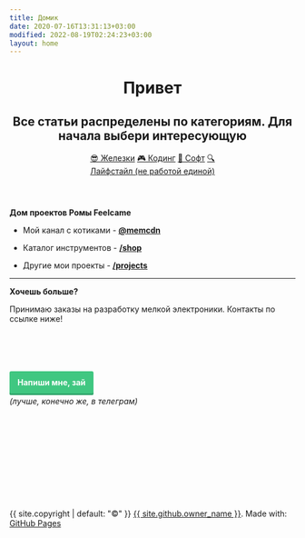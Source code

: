 ```yaml
---
title: Домик
date: 2020-07-16T13:31:13+03:00
modified: 2022-08-19T02:24:23+03:00
layout: home
---
```



<header class="page-header" role="banner" markdown="0">
<h1 class="project-name">Привет</h1>
<h2 class="project-tagline">Все статьи распределены по категориям. Для начала выбери интересующую</h2>
	<div id="nav">
	<a href="/hardware/" class="btn">😎 Железки</a>
	<a href="/coding/" class="btn">🎮 Кодинг</a>
	<a href="/software/" class="btn">💾 Софт</a>
	<a href="/about" class="btn">🔍</a>
	<div><a href="/life/" class="btn">Лайфстайл (не работой единой)</a></div>
	</div>
</header>

<main id="content" class="main-content" role="main" markdown="1">

**Дом проектов Ромы Feelcame**

- Мой канал с котиками - [**@memcdn**](tg://resolve?domain=memcdn)

- Каталог инструментов - [**/shop**](/shop/)

- Другие мои проекты - [**/projects**](/projects/)




	
---

<strong>Хочешь больше?</strong>

<p>Принимаю заказы на разработку мелкой электроники. Контакты по ссылке ниже!</p>

<br>
<br>
<br>

<p style="text-align: center;"><style>
a.button7 {
  font-weight: 700;
  color: white;
  text-decoration: none;
  padding: .8em 1em calc(.8em + 3px);
  border-radius: 3px;
  background: rgb(64,199,129);
  box-shadow: 0 -3px rgb(53,167,110) inset;
  transition: 0.2s;
  line-height: 3.5;
} 
a.button7:hover { background: rgb(53, 167, 110); }
a.button7:active {
  background: rgb(33,147,90);
  box-shadow: 0 3px rgb(33,147,90) inset;
}
</style>

<a href="/about.html#обратная-связь" class="button7">Напиши мне, зай</a><br>
_(лучше, конечно же, в телеграм)_
</p>

<br><br><br><br><br><br><br><br><br>




<footer class="site-footer" markdown="0">
	<span class="site-footer-owner">
	{{ site.copyright | default: "©" }}  <a href="/about">{{ site.github.owner_name }}</a>.
	</span>
	<span>
	Made with: <a href="{{ site.github.repository_url }}">GitHub Pages</a>
	</span>
<br><br><br>
</footer>

</main>

<script>
// переопределение всех внешних ссылок на открытие в новой вкладке
var links = document.links;
for (var i = 0, linksLength = links.length; i < linksLength; i++) {
	if (links[i].hostname != window.location.hostname) { links[i].target = '_blank'; }
}
</script>
